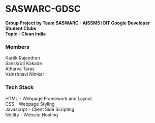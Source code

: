 # SASWARC-GDSC
**Group Project by Team SASWARC - AISSMS IOIT Google Developer Student Clubs  
Topic - Clean India**

### Members  
Kartik Rajendran   
Sanskruti Kakade  
Atharva Taras  
Vainshnavi Nimkar  

### Tech Stack
HTML - Webpage Framework and Layout  
CSS  - Webpage Styling  
Javascript - Client Side Scripting  
Netlify    - Website Hosting  
